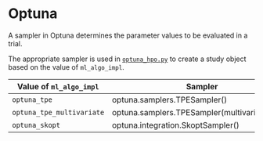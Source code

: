 # Optuna

A sampler in Optuna determines the parameter values to be evaluated in a trial.

The appropriate sampler is used in [`optuna_hpo.py`](./optuna_hpo.py) to create a study object based on the value of
`ml_algo_impl`.

| Value of `ml_algo_impl`   | Sampler                                       |
|---------------------------|-----------------------------------------------|
| `optuna_tpe`              | optuna.samplers.TPESampler()                  |
| `optuna_tpe_multivariate` | optuna.samplers.TPESampler(multivariate=True) |
| `optuna_skopt`            | optuna.integration.SkoptSampler()             |
